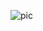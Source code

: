 ![pic](https://user-images.githubusercontent.com/94950365/224532423-6f86bbc3-19cc-4cee-b8c9-86110f9da391.jpg)
